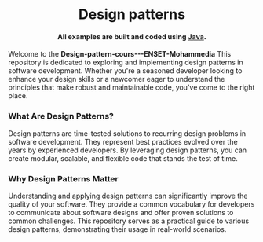 <h1 align="center">
  Design patterns
  <br>
</h1>
<h4 align="center">All examples are built and coded using <a href="https://docs.oracle.com/javase/8/docs/technotes/guides/language/index.html" target="_blank">Java</a>.</h4>

<p>Welcome to the <b>Design-pattern-cours---ENSET-Mohammedia</b> This repository is dedicated to exploring and implementing design patterns in software development. Whether you're a seasoned developer looking to enhance your design skills or a newcomer eager to understand the principles that make robust and maintainable code, you've come to the right place.</p>

<h3>What Are Design Patterns?</h3>
<p>Design patterns are time-tested solutions to recurring design problems in software development. They represent best practices evolved over the years by experienced developers. By leveraging design patterns, you can create modular, scalable, and flexible code that stands the test of time.</p>

<h3>Why Design Patterns Matter</h3>
<p>Understanding and applying design patterns can significantly improve the quality of your software. They provide a common vocabulary for developers to communicate about software designs and offer proven solutions to common challenges. This repository serves as a practical guide to various design patterns, demonstrating their usage in real-world scenarios.</p>



